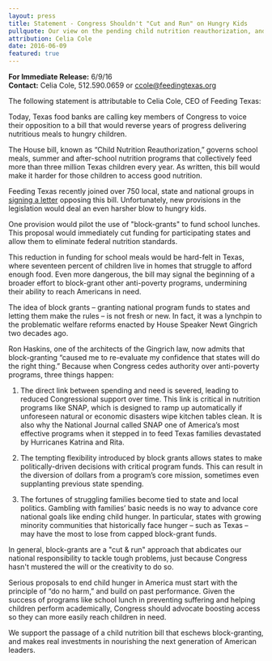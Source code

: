 ```yaml
---
layout: press
title: Statement - Congress Shouldn't "Cut and Run" on Hungry Kids
pullquote: Our view on the pending child nutrition reauthorization, and why Congress should stay away from block grants.
attribution: Celia Cole
date: 2016-06-09
featured: true
---  
```

**For Immediate Release:** 6/9/16    
**Contact:** Celia Cole, 512.590.0659 or ccole@feedingtexas.org

The following statement is attributable to Celia Cole, CEO of Feeding Texas:
 
Today, Texas food banks are calling key members of Congress to voice their opposition to a bill that would reverse years of progress delivering nutritious meals to hungry children. 
 
The House bill, known as “Child Nutrition Reauthorization,” governs school meals, summer and after-school nutrition programs that collectively feed more than three million Texas children every year. As written, this bill would make it harder for those children to access good nutrition. 
 
Feeding Texas recently joined over 750 local, state and national groups in [signing a letter](http://frac.org/pdf/house-cn-bill-opposition-letter-may-2016.pdf) opposing this bill. Unfortunately, new provisions in the legislation would deal an even harsher blow to hungry kids.
 
One provision would pilot the use of "block-grants" to fund school lunches. This proposal would immediately cut funding for participating states and allow them to eliminate federal nutrition standards.
 
This reduction in funding for school meals would be hard-felt in Texas, where seventeen percent of children live in homes that struggle to afford enough food. Even more dangerous, the bill may signal the beginning of a broader effort to block-grant other anti-poverty programs, undermining their ability to reach Americans in need. 
 
The idea of block grants – granting national program funds to states and letting them make the rules – is not fresh or new. In fact, it was a lynchpin to the problematic welfare reforms enacted by House Speaker Newt Gingrich two decades ago.
 
Ron Haskins, one of the architects of the Gingrich law, now admits that block-granting “caused me to re-evaluate my confidence that states will do the right thing.” Because when Congress cedes authority over anti-poverty programs, three things happen:
 
1) The direct link between spending and need is severed, leading to reduced Congressional support over time. This link is critical in nutrition programs like SNAP, which is designed to ramp up automatically if unforeseen natural or economic disasters wipe kitchen tables clean. It is also why the National Journal called SNAP one of America’s most effective programs when it stepped in to feed Texas families devastated by Hurricanes Katrina and Rita.
 
2) The tempting flexibility introduced by block grants allows states to make politically-driven decisions with critical program funds. This can result in the diversion of dollars from a program’s core mission, sometimes even supplanting previous state spending.
 
3) The fortunes of struggling families become tied to state and local politics. Gambling with families’ basic needs is no way to advance core national goals like ending child hunger. In particular, states with growing minority communities that historically face hunger – such as Texas – may have the most to lose from capped block-grant funds.
 
In general, block-grants are a "cut & run" approach that abdicates our national responsibility to tackle tough problems, just because Congress hasn't mustered the will or the creativity to do so. 
 
Serious proposals to end child hunger in America must start with the principle of “do no harm,” and build on past performance. Given the success of programs like school lunch in preventing suffering and helping children perform academically, Congress should advocate boosting access so they can more easily reach children in need. 
 
We support the passage of a child nutrition bill that eschews block-granting, and makes real investments in nourishing the next generation of American leaders.
